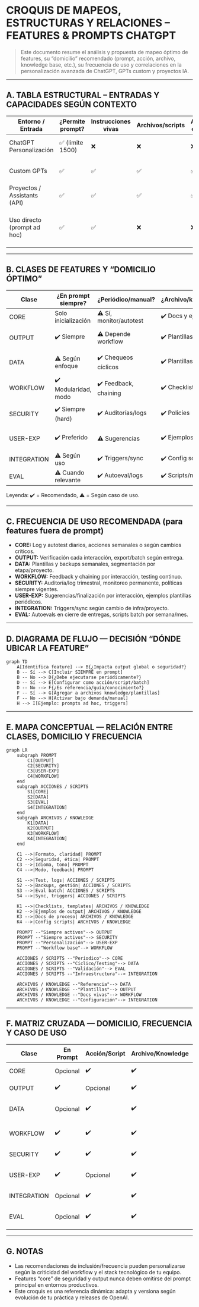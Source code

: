 # CROQUIS DE MAPEOS, ESTRUCTURAS Y RELACIONES – FEATURES & PROMPTS CHATGPT

> Este documento resume el análisis y propuesta de mapeo óptimo de features, su “domicilio” recomendado (prompt, acción, archivo, knowledge base, etc.), su frecuencia de uso y correlaciones en la personalización avanzada de ChatGPT, GPTs custom y proyectos IA.

---

## A. TABLA ESTRUCTURAL – ENTRADAS Y CAPACIDADES SEGÚN CONTEXTO

| Entorno / Entrada            | ¿Permite prompt? | Instrucciones vivas | Archivos/scripts | Acciones externas | Contexto especial                            |
| ---------------------------- | ---------------- | ------------------- | ---------------- | ----------------- | -------------------------------------------- |
| ChatGPT Personalización      | ✅ (limite 1500)  | ❌                   | ❌                | ❌                 | Solo tres prompts iniciales.                 |
| Custom GPTs                  | ✅                | ✅                   | ✅                | ✅                 | Knowledge y actions programables.            |
| Proyectos / Assistants (API) | ✅                | ✅                   | ✅                | ✅                 | Prompt + archivos + memory larga.            |
| Uso directo (prompt ad hoc)  | ✅                | ✅                   | ❌                | ❌                 | Solo testing/manual, no automatización real. |

---

## B. CLASES DE FEATURES Y “DOMICILIO ÓPTIMO”

| Clase       | ¿En prompt siempre?  | ¿Periódico/manual?      | ¿Archivo/knowledge?    | ¿Acción/script?    | Frecuencia recomendada           | Ejemplos típicos                          |
| ----------- | -------------------- | ----------------------- | ---------------------- | ------------------ | -------------------------------- | ----------------------------------------- |
| CORE        | Solo inicialización  | ⚠️ Sí, monitor/autotest | ✔️ Docs y ejemplos     | ✔️ Sí              | Diaria (logs), semanal (actions) | Interpreter, Data analysis, Browsing      |
| OUTPUT      | ✔️ Siempre           | ⚠️ Depende workflow     | ✔️ Plantillas          | ⚠️ Export/batch    | Constante/interacción            | Output dirigido, nivel detalle, modular   |
| DATA        | ⚠️ Según enfoque     | ✔️ Chequeos cíclicos    | ✔️ Plantillas/guías    | ✔️ Backups/version | Semanal/proyecto                 | Gestión, segmentación, checkpoints        |
| WORKFLOW    | ✔️ Modularidad, modo | ✔️ Feedback, chaining   | ✔️ Checklists, docs    | ✔️ Testing/loops   | Constante/interacción            | RAW/específico, persistencia, feedback    |
| SECURITY    | ✔️ Siempre (hard)    | ✔️ Auditorías/logs      | ✔️ Policies            | ✔️ Monitoreo       | Constante y trimestral           | Anti-jailbreak, protección, aclaración    |
| USER-EXP    | ✔️ Preferido         | ⚠️ Sugerencias          | ✔️ Ejemplos/plantillas | ✔️ Notifs          | Interacción/finalización         | Idioma, tono, explicación, próximos pasos |
| INTEGRATION | ⚠️ Según uso         | ✔️ Triggers/sync        | ✔️ Config scripts      | ✔️ Sync            | Según proyecto/infra             | Integración, roles, internacionalización  |
| EVAL        | ⚠️ Cuando relevante  | ✔️ Autoeval/logs        | ✔️ Scripts/metrics     | ✔️ Batch evals     | Cierre/etapa, semanal            | Fine-tuning, evals, sim/predicción        |

Leyenda: ✔️ = Recomendado, ⚠️ = Según caso de uso.

---

## C. FRECUENCIA DE USO RECOMENDADA (para features fuera de prompt)

- **CORE:** Log y autotest diarios, acciones semanales o según cambios críticos.
- **OUTPUT:** Verificación cada interacción, export/batch según entrega.
- **DATA:** Plantillas y backups semanales, segmentación por etapa/proyecto.
- **WORKFLOW:** Feedback y chaining por interacción, testing continuo.
- **SECURITY:** Auditoría/log trimestral, monitoreo permanente, políticas siempre vigentes.
- **USER-EXP:** Sugerencias/finalización por interacción, ejemplos plantillas periódicos.
- **INTEGRATION:** Triggers/sync según cambio de infra/proyecto.
- **EVAL:** Autoevals en cierre de entregas, scripts batch por semana/mes.

---

## D. DIAGRAMA DE FLUJO — DECISIÓN “DÓNDE UBICAR LA FEATURE”

```mermaid
graph TD
    A[Identifica feature] --> B{¿Impacta output global o seguridad?}
    B -- Sí --> C[Incluir SIEMPRE en prompt]
    B -- No --> D{¿Debe ejecutarse periódicamente?}
    D -- Sí --> E[Configurar como acción/script/batch]
    D -- No --> F{¿Es referencia/guía/conocimiento?}
    F -- Sí --> G[Agregar a archivos knowledge/plantillas]
    F -- No --> H[Activar bajo demanda/manual]
    H --> I[Ejemplo: prompts ad hoc, triggers]
```

---

## E. MAPA CONCEPTUAL — RELACIÓN ENTRE CLASES, DOMICILIO Y FRECUENCIA

```mermaid
graph LR
    subgraph PROMPT
        C1[OUTPUT]
        C2[SECURITY]
        C3[USER-EXP]
        C4[WORKFLOW]
    end
    subgraph ACCIONES / SCRIPTS
        S1[CORE]
        S2[DATA]
        S3[EVAL]
        S4[INTEGRATION]
    end
    subgraph ARCHIVOS / KNOWLEDGE
        K1[DATA]
        K2[OUTPUT]
        K3[WORKFLOW]
        K4[INTEGRATION]
    end

    C1 -->|Formato, claridad| PROMPT
    C2 -->|Seguridad, ética| PROMPT
    C3 -->|Idioma, tono| PROMPT
    C4 -->|Modo, feedback| PROMPT

    S1 -->|Test, logs| ACCIONES / SCRIPTS
    S2 -->|Backups, gestión| ACCIONES / SCRIPTS
    S3 -->|Eval batch| ACCIONES / SCRIPTS
    S4 -->|Sync, triggers| ACCIONES / SCRIPTS

    K1 -->|Checklists, templates| ARCHIVOS / KNOWLEDGE
    K2 -->|Ejemplos de output| ARCHIVOS / KNOWLEDGE
    K3 -->|Docs de proceso| ARCHIVOS / KNOWLEDGE
    K4 -->|Config scripts| ARCHIVOS / KNOWLEDGE

    PROMPT --"Siempre activos"--> OUTPUT
    PROMPT --"Siempre activos"--> SECURITY
    PROMPT --"Personalización"--> USER-EXP
    PROMPT --"Workflow base"--> WORKFLOW

    ACCIONES / SCRIPTS --"Periodico"--> CORE
    ACCIONES / SCRIPTS --"Cíclico/Testing"--> DATA
    ACCIONES / SCRIPTS --"Validación"--> EVAL
    ACCIONES / SCRIPTS --"Infraestructura"--> INTEGRATION

    ARCHIVOS / KNOWLEDGE --"Referencia"--> DATA
    ARCHIVOS / KNOWLEDGE --"Plantillas"--> OUTPUT
    ARCHIVOS / KNOWLEDGE --"Docs vivas"--> WORKFLOW
    ARCHIVOS / KNOWLEDGE --"Configuración"--> INTEGRATION
```

---

## F. MATRIZ CRUZADA — DOMICILIO, FRECUENCIA Y CASO DE USO

| Clase       | En Prompt | Acción/Script | Archivo/Knowledge | Frecuencia     | Caso de uso óptimo                            |
| ----------- | --------- | ------------- | ----------------- | -------------- | --------------------------------------------- |
| CORE        | Opcional  | ✔️            | ✔️                | Diario/semanal | Autotest, logging, batch, integración         |
| OUTPUT      | ✔️        | Opcional      | ✔️                | Siempre        | Output dirigido, formatos, reporting          |
| DATA        | Opcional  | ✔️            | ✔️                | Proyecto       | Checkpoints, segmentación, backups            |
| WORKFLOW    | ✔️        | ✔️            | ✔️                | Siempre        | Modularidad, feedback, checklists             |
| SECURITY    | ✔️        | ✔️            | ✔️                | Siempre        | Políticas, logs, compliance                   |
| USER-EXP    | ✔️        | Opcional      | ✔️                | Siempre        | Personalización, onboarding, ejemplos         |
| INTEGRATION | Opcional  | ✔️            | ✔️                | Según stack    | Roles, triggers, internacionalización         |
| EVAL        | Opcional  | ✔️            | ✔️                | Entrega/lote   | Fine tuning, evaluación outputs, simulaciones |

---

## G. NOTAS

- Las recomendaciones de inclusión/frecuencia pueden personalizarse según la criticidad del workflow y el stack tecnológico de tu equipo.
- Features “core” de seguridad y output nunca deben omitirse del prompt principal en entornos productivos.
- Este croquis es una referencia dinámica: adapta y versiona según evolución de tu práctica y releases de OpenAI.

